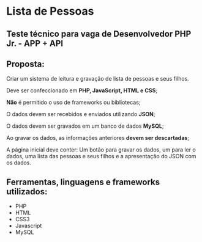 # Lista de Pessoas
## Teste técnico para vaga de Desenvolvedor PHP Jr. - APP + API 

## Proposta: 

Criar um sistema de leitura e gravação de lista de pessoas e seus filhos.

Deve ser confeccionado em **PHP, JavaScript, HTML e CSS**;

**Não** é permitido o uso de frameworks ou bibliotecas;

O dados devem ser recebidos e enviados utilizando **JSON**;

O dados devem ser gravados em um banco de dados **MySQL**;

Ao gravar os dados, as informações anteriores **devem ser descartadas**;

A página inicial deve conter: Um botão para gravar os dados, um para ler o dados, uma lista das pessoas e seus filhos e a apresentação do JSON com os dados.


## Ferramentas, linguagens e frameworks utilizados:

- PHP
- HTML
- CSS3
- Javascript
- MySQL
